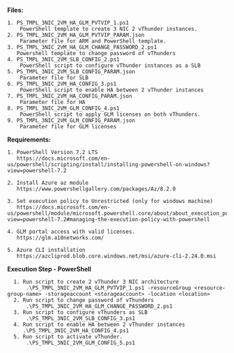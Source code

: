 **Files:**

    1. PS_TMPL_3NIC_2VM_HA_GLM_PVTVIP_1.ps1
        PowerShell template to create 3 NIC 2 vThunder instances.
    2. PS_TMPL_3NIC_2VM_HA_GLM_PVTVIP_PARAM.json
        Parameter file for ARM and PowerShell template.
    3. PS_TMPL_3NIC_2VM_HA_GLM_CHANGE_PASSWORD_2.ps1
       Powershell template to change password of vThunders
    4. PS_TMPL_3NIC_2VM_SLB_CONFIG_2.ps1
        PowerShell script to configure vThunder instances as a SLB 
    5. PS_TMPL_3NIC_2VM_SLB_CONFIG_PARAM.json
        Parameter file for SLB
    6. PS_TMPL_3NIC_2VM_HA_CONFIG_3.ps1
        PowerShell script to enable HA between 2 vThunder instances
    7. PS_TMPL_3NIC_2VM_HA_CONFIG_PARAM.json
        Parameter file for HA
    8. PS_TMPL_3NIC_2VM_GLM_CONFIG_4.ps1
        PowerShell script to apply GLM licenses on both vThunders.
    9. PS_TMPL_3NIC_2VM_GLM_CONFIG_PARAM.json
        Parameter file for GLM licenses

**Requirements:**

    1. PowerShell Version 7.2 LTS
	   https://docs.microsoft.com/en-us/powershell/scripting/install/installing-powershell-on-windows?view=powershell-7.2
	   
    2. Install Azure az module
       https://www.powershellgallery.com/packages/Az/8.2.0
	
    3. Set execution policy to Unrestricted (only for windows machine)
       https://docs.microsoft.com/en-us/powershell/module/microsoft.powershell.core/about/about_execution_policies?view=powershell-7.2#managing-the-execution-policy-with-powershell
    	
    4. GLM portal access with valid licenses.
       https://glm.a10networks.com/
	  
	5. Azure CLI installation
	   https://azcliprod.blob.core.windows.net/msi/azure-cli-2.24.0.msi
	   
**Execution Step - PowerShell**

      1. Run script to create 2 vThunder 3 NIC architecture
          .\PS_TMPL_3NIC_2VM_HA_GLM_PVTVIP_1.ps1 -resourceGroup <resource-group-name> -storageaccount <storageaccount> -location <location>
      2. Run script to change password of vThunders
          .\PS_TMPL_3NIC_2VM_HA_GLM_CHANGE_PASSWORD_2.ps1
      3. Run script to configure vThunders as SLB
          .\PS_TMPL_3NIC_2VM_SLB_CONFIG_3.ps1 
      4. Run script to enable HA between 2 vThunder instances
         .\PS_TMPL_3NIC_2VM_HA_CONFIG_4.ps1 
      5. Run script to activate vThunder.
          .\PS_TMPL_3NIC_2VM_GLM_CONFIG_5.ps1
